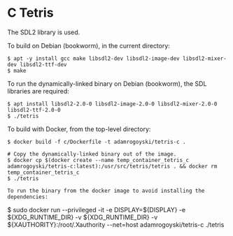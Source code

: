 # C Tetris

The SDL2 library is used.

To build on Debian (bookworm), in the current directory:

```
$ apt -y install gcc make libsdl2-dev libsdl2-image-dev libsdl2-mixer-dev libsdl2-ttf-dev
$ make
```

To run the dynamically-linked binary on Debian (bookworm), the SDL libraries are required:

```
$ apt install libsdl2-2.0-0 libsdl2-image-2.0-0 libsdl2-mixer-2.0-0 libsdl2-ttf-2.0-0
$ ./tetris
```

To build with Docker, from the top-level directory:

```
$ docker build -f c/Dockerfile -t adamrogoyski/tetris-c .

# Copy the dynamically-linked binary out of the image.
$ docker cp $(docker create --name temp_container_tetris_c adamrogoyski/tetris-c:latest):/usr/src/tetris/tetris . && docker rm temp_container_tetris_c
$ ./tetris

To run the binary from the docker image to avoid installing the dependencies:

```
$ sudo docker run --privileged -it -e DISPLAY=${DISPLAY} -e ${XDG_RUNTIME_DIR} -v ${XDG_RUNTIME_DIR} -v ${XAUTHORITY}:/root/.Xauthority --net=host adamrogoyski/tetris-c ./tetris
```

